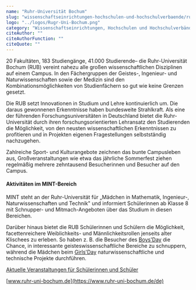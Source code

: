 ```yaml
---
name: "Ruhr-Universität Bochum"
slug: "wissenschaftseinrichtungen-hochschulen-und-hochschulverbaende/ruhr-universitaet-bochum"
logo: "../logos/Rugr-Uni-Bochum.png"
category: "Wissenschaftseinrichtungen, Hochschulen und Hochschulverbände"
citeAuthor: ""
citeAuthorFunction: ""
citeQuote: ""
---
```


20 Fakultäten, 183 Studiengänge, 41.000 Studierende– die Ruhr-Universität Bochum (RUB) vereint nahezu alle großen wissenschaftlichen Disziplinen auf einem Campus. In den Fächergruppen der Geistes-, Ingenieur- und Naturwissenschaften sowie der Medizin sind den Kombinationsmöglichkeiten von Studienfächern so gut wie keine Grenzen gesetzt.

Die RUB setzt Innovationen in Studium und Lehre kontinuierlich um. Die daraus gewonnenen Erkenntnisse haben bundesweite Strahlkraft. Als eine der führenden Forschungsuniversitäten in Deutschland bietet die Ruhr-Universität durch ihren forschungsorientierten Lehransatz den Studierenden die Möglichkeit, von den neusten wissenschaftlichen Erkenntnissen zu profitieren und in Projekten eigenen Fragestellungen selbstständig nachzugehen.

Zahlreiche Sport- und Kulturangebote zeichnen das bunte Campusleben aus, Großveranstaltungen wie etwa das jährliche Sommerfest ziehen regelmäßig mehrere zehntausend Besucherinnen und Besucher auf den Campus.

#### Aktivitäten im MINT-Bereich

MINT steht an der Ruhr-Universität für „Mädchen in Mathematik, Ingenieur-, Naturwissenschaften und Technik" und informiert Schülerinnen ab Klasse 8 mit Schnupper- und Mitmach-Angeboten über das Studium in diesen Bereichen.

Darüber hinaus bietet die RUB Schülerinnen und Schülern die Möglichkeit, facettenreichere Weiblichkeits- und Männlichkeitsrollen jenseits alter Klischees zu erleben. So haben z. B. die Besucher des [Boys'Day](https://www.boys-day.de/) die Chance, in interessante geisteswissenschaftliche Bereiche zu schnuppern, während die Mädchen beim [Girls'Day](https://www.girls-day.de/) naturwissenschaftliche und technische Projekte durchführen.

[Aktuelle Veranstaltungen für Schülerinnen und Schüler](https://studium.ruhr-uni-bochum.de/de/angebote-fuer-schueler-und-studieninteressierte)

[www.ruhr-uni-bochum.de](https://www.ruhr-uni-bochum.de/de)
